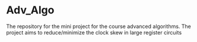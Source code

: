 # Adv_Algo
The repository for the mini project for the course advanced algorithms. The project aims to reduce/minimize the clock skew in large register circuits
